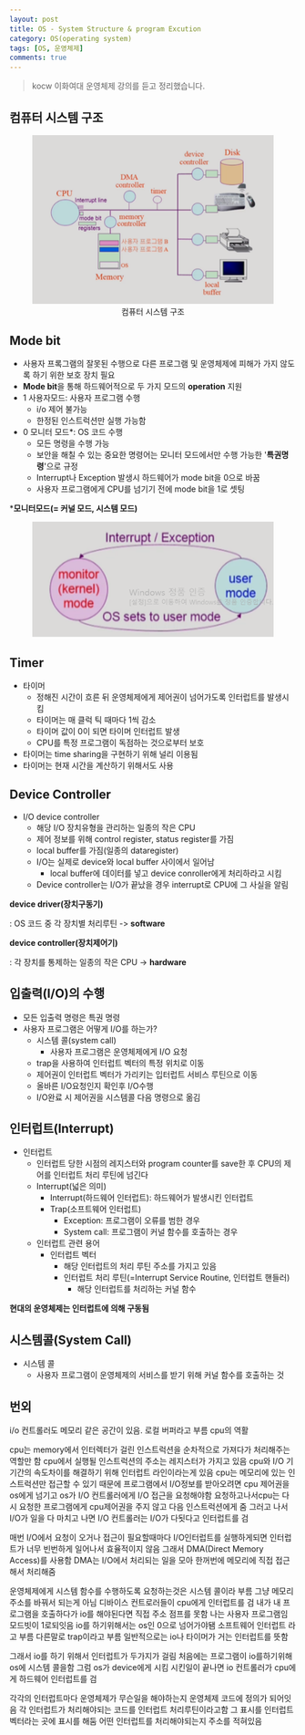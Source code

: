 ```yaml
---
layout: post
title: OS - System Structure & program Excution
category: OS(operating system)
tags: [OS, 운영체제]
comments: true
---
```

<!----------------- 탬플릿
## forEach
### 설명
[MDN](http://naver.com)
```javascript

```
<center>
 <figure>
 <img src="/assets/post-img/git/git_diff.png" alt="views">
 <figcaption>cat을 통해서 git diff 결과를 표시</figcaption>
 </figure>
 </center>
------------------->
> kocw 이화여대 운영체제 강의를 듣고 정리했습니다.

## 컴퓨터 시스템 구조
<center>
<figure>
<img src="/assets/post-img/os/컴퓨터시스템구조.png" alt="views">
<figcaption>컴퓨터 시스템 구조</figcaption>
</figure>
</center>



## Mode bit
- 사용자 프록그램의 잘못된 수행으로 다른 프로그램 및 운영체제에 피해가 가지 않도록 하기 위한 보호 장치 필요
- **Mode bit**을 통해 하드웨어적으로 두 가지 모드의 **operation** 지원
- 1 사용자모드: 사용자 프로그램 수행
    - i/o 제어 불가능
    - 한정된 인스트럭션만 실행 가능함
- 0 모니터 모드*: OS 코드 수행
    - 모든 명령을 수행 가능
    - 보안을 해칠 수 있는 중요한 명령어는 모니터 모드에서만 수행 가능한 '**특권명령**'으로 규정
    - Interrupt나 Exception 발생시 하드웨어가 mode bit을 0으로 바꿈
    - 사용자 프로그램에게 CPU를 넘기기 전에 mode bit을 1로 셋팅

***모니터모드(= 커널 모드, 시스템 모드)**
<center>
<figure>
<img src="/assets/post-img/os/modebit.png" alt="views">
<figcaption></figcaption>
</figure>
</center>

## Timer
- 타이머
    - 정해진 시간이 흐른 뒤 운영체제에게 제어권이 넘어가도록 인터럽트를 발생시킴
    - 타이머는 매 클럭 틱 때마다 1씩 감소
    - 타이머 값이 0이 되면 타이머 인터럽트 발생
    - CPU를 특정 프로그램이 독점하는 것으로부터 보호
- 타이머는 time sharing을 구현하기 위해 널리 이용됨
- 타이머는 현재 시간을 계산하기 위해서도 사용

## Device Controller
- I/O device controller
    - 해당 I/O 장치유형을 관리하는 일종의 작은 CPU
    - 제어 정보를 위해  control register, status register를 가짐
    - local buffer를 가짐(일종의 dataregister)
    - I/O는 실제로 device와 local buffer 사이에서 일어남
        - local buffer에 데이터를 넣고 device conroller에게 처리하라고 시킴
    - Device controller는 I/O가 끝났을 경우 interrupt로 CPU에 그 사실을 알림

**device driver(장치구동기)**

: OS 코드 중 각 장치별 처리루틴 -> **software**

**device controller(장치제어기)**

: 각 장치를 통제하는 일종의 작은 CPU -> **hardware**

## 입출력(I/O)의 수행
- 모든 입출력 명령은 특권 명령
- 사용자 프로그램은 어떻게 I/O를 하는가?
    - 시스템 콜(system call)
        - 사용자 프로그램은 운영체제에게 I/O 요청
    - trap을 사용하여 인터럽트 벡터의 특정 위치로 이동
    - 제어권이 인터럽트 벡터가 가리키는 입터럽트 서비스 루틴으로 이동
    - 올바른 I/O요청인지 확인후 I/O수행
    - I/O완료 시 제어권을 시스템콜 다음 명령으로 옮김

## 인터럽트(Interrupt)
- 인터럽트
    - 인터럽트 당한 시점의 레지스터와 program counter를 save한 후 CPU의 제어를 인터럽트 처리 루틴에 넘긴다
    - Interrupt(넓은 의미)
        - Interrupt(하드웨어 인터럽트): 하드웨어가 발생시킨 인터럽트
        - Trap(소프트웨어 인터럽트)
            - Exception: 프로그램이 오류를 범한 경우
            - System call: 프로그램이 커널 함수를 호출하는 경우
    - 인터럽트 관련 용어
        - 인터럽트 벡터
            - 해당 인터럽트의 처리 루틴 주소를 가지고 있음
            - 인터럽트 처리 루틴(=Interrupt Service Routine, 인터럽트 핸들러)
                - 해당 인터럽트를 처리하는 커널 함수

**현대의 운영체제는 인터럽트에 의해 구동됨**

## 시스템콜(System Call)
- 시스템 콜
    - 사용자 프로그램이 운영체제의 서비스를 받기 위해 커널 함수를 호출하는 것

## 번외

i/o 컨트롤러도 메모리 같은 공간이 있음. 로컬 버퍼라고 부름
cpu의 역활

cpu는 memory에서 인터렉터가 걸린 인스트럭션을 순차적으로 가져다가 처리해주는 역할만 함
cpu에서 실행될 인스트럭션의 주소는 레지스터가 가지고 있음
cpu와 I/O 기기간의 속도차이를 해결하기 위해 인터럽트 라인이라는게 있음
cpu는 메모리에 있는 인스트럭션만 접근할 수 있기 때문에
프로그램에서 I/O정보를 받아오려면 cpu 제어권을 os에게 넘기고 os가 I/O 컨트롤러에게 I/O 접근을 요청해야함
요청하고나서cpu는 다시 요청한 프로그램에게 cpu제어권을 주지 않고 다음 인스트럭션에게 줌
그러고 나서 I/O가 일을 다 마치고 나면 I/O 컨트롤러는 I/O가 다됫다고 인터럽트를 검

매번 I/O에서 요청이 오거나 접근이 필요할때마다 I/O인터럽트를 실행하게되면 인터럽트가 너무 빈번하게 일어나서 효율적이지 않음 그래서 DMA(Direct Memory Access)를 사용함
DMA는 I/O에서 처리되는 일을 모아 한꺼번에 메모리에 직접 접근해서 처리해줌

운영체제에게 시스템 함수를 수행하도록 요청하는것은 시스템 콜이라 부름
그냥 메모리 주소를 바꿔서 되는게 아님 디바이스 컨트로러들이 cpu에게 인터럽트를 검
내가 내 프로그램을 호출하다가 io를 해야된다면 직접 주소 점프를 못함
나는 사용자 프로그램임 모드빗이 1로되잇음
io를 하기위해서는 os인 0으로 넘어가야됌
소프트웨어 인터럽트 라고 부름 다른말로 trap이라고 부름
일반적으로는 io나 타이머가 거는 인터럽트를 뜻함

그래서 io를 하기 위해서 인터럽트가 두가지가 걸림
처음에는 프로그램이 io를하기위해 os에 시스템 콜을함 그럼 os가 device에게 시킴
시킨일이 끝나면 io 컨트롤러가 cpu에게 하드웨어 인터럽트를 검 

각각의 인터럽트마다 운영체제가 무슨일을 해야하는지 운영체제 코드에 정의가 되어잇음
각 인터럽트가 처리해야되는 코드를 인터럽트 처리루틴이라고함
그 표시를 인터럽트 벡터라는 곳에 표시를 해둠
어떤 인터럽트를 처리해야되는지 주소를 적혀있음